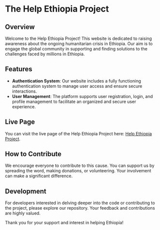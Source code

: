 # The Help Ethiopia Project

## Overview

Welcome to the Help Ethiopia Project! This website is dedicated to raising awareness about the ongoing humanitarian crisis in Ethiopia. Our aim is to engage the global community in supporting and finding solutions to the challenges faced by millions in Ethiopia.

## Features

- **Authentication System**: Our website includes a fully functioning authentication system to manage user access and ensure secure interactions.
- **User Management**: The platform supports user registration, login, and profile management to facilitate an organized and secure user experience.

## Live Page

You can visit the live page of the Help Ethiopia Project here: [Help Ethiopia Project](https://thehelpethiopiaproject.web.app/Authenticator.html).

## How to Contribute

We encourage everyone to contribute to this cause. You can support us by spreading the word, making donations, or volunteering. Your involvement can make a significant difference.

## Development

For developers interested in delving deeper into the code or contributing to the project, please explore our repository. Your feedback and contributions are highly valued.

Thank you for your support and interest in helping Ethiopia!
